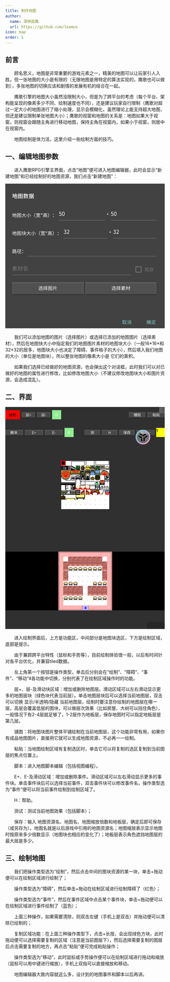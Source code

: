 ```yaml
---
title: 制作地图
author:
  name: 深林孤鹰
  url: https://github.com/leamus
icon: map
order: 5
---
```


## 前言

&emsp;&emsp;顾名思义，地图是非常重要的游戏元素之一，精美的地图可以让玩家引人入胜。但一张地图的大小是有限的（无限地图是用特定的算法实现的，鹰歌也可以做到），多张地图的切换应该和剧情的发展有机的结合在一起。

&emsp;&emsp;鹰歌引擎的地图大小虽然没限制大小，但是为了跨平台的考虑（每个平台、架构能呈现的像素多少不同、绘制速度也不同），还是建议玩家自行限制（鹰歌对超过一定大小的地图进行了缩小处理，显示会模糊化，虽然理论上能支持超大地图，但还是建议限制单张地图大小）；鹰歌的视窗和地图的关系是：地图如果大于视窗，则视窗会跟随主角进行移动地图，保持主角在视窗内，如果小于视窗，则居中在视窗内。

&emsp;&emsp;地图绘制是体力活，这里介绍一些绘制方面的技巧。

## 一、编辑地图参数

&emsp;&emsp;进入鹰歌RPG引擎主界面，点击“地图”便可进入地图编辑器，此时会显示“新建地图”和已经绘制好的地图资源，我们点击“新建地图”：

![1702874142848](image/4.制作地图/1702874142848.png)

&emsp;&emsp;我们可以添加地图的图片（选择图片）或选择已添加的地图图片（选择素材），然后在地图快大小中指定我们的地图图片素材的地图块大小（一般16\*16*和32\*32的居多，地图块大小也决定了障碍、事件格子的大小），然后填入我们地图的大小（单位是地图块），所以整张地图的像素大小是 它们的乘积。

&emsp;&emsp;如果我们选择已经做好的地图资源，也会弹出这个对话框，此时我们可以对已做好的地图的属性进行修改，比如修改地图大小（不建议修改地图块大小和图片资源，会造成混乱）。

## 二、界面

![1702875174211](image/4.制作地图/1702875174211.png)

&emsp;&emsp;进入绘制界面后，上方是功能区，中间部分是地图块选区，下方是绘制区域，底部是提示。

&emsp;&emsp;由于兼顾跨平台特性（鼠标和手势等），目前绘制体验很一般，以后有时间针对各平台优化，并兼容tiled数据。

&emsp;&emsp;左上角第一个按钮是操作类型，单击后分别会在“绘制”、“障碍”、“事件”、“移动”4各功能中切换，分别代表了在绘制区域操作时的功能。

&emsp;&emsp;层+、层-及滑动块区域：增加或删除地图层。滑动区域可以左右滑动显示更多的地图层块（绿色块代表当前层）。单击地图层块后可以选择当前地图层，双击可以切换 显示/半透明/隐藏 当前地图层，绘制时要注意你绘制的地图层在哪一层，高层会覆盖低层的图块，可以做层次效果（比如房屋、大树可以挡住角色），一般情况下有2-4层就足够了，1-2层作为地板层，保存地图时可以指定地板层是第几层。

&emsp;&emsp;铺图：将地图块图片整体平铺绘制在当前地图层，这个功能非常有用，如果你有成品地图图片，直接用它就可以生成地图资源，不必再一一绘制。

&emsp;&emsp;粘贴：当地图绘制区域有复制选区时，单击它可以将复制的选区复制到当前图层的焦点位置上。

&emsp;&emsp;脚本：进入地图脚本编辑（包括视图编程）。

&emsp;&emsp;E+、E-及滑动区域：增加或删除事件。滑动区域可以左右滑动显示更多的事件块。单击事件块后可以选择当前事件，双击事件块可以修改事件名，操作类型选为“事件”便可以将当前事件绘制到绘制区域了。

&emsp;&emsp;H：帮助。

&emsp;&emsp;测试：测试当前地图效果（包括脚本）；

&emsp;&emsp;保存：输入 地图资源名、地图名、地图缩放倍数和地板层，确定后即可保存（或另存为）。地图名就是以后游戏中引用的地图资源名；地图缩放表示显示地图时按原来多少倍数显示（地图块也相应的变化了）；地板层表示角色遮挡地图层的最大层是多少。

## 三、绘制地图

&emsp;&emsp;我们把操作类型选为“绘制”，然后点击中间的图块资源的某一块，单击+拖动便可以在绘制区域进行绘制了；

&emsp;&emsp;操作类型选为“障碍”，然后单击+拖动在绘制区域进行绘制障碍了（红色）；

&emsp;&emsp;操作类型选为“事件”，然后在事件区域中点击某个事件块，单击+拖动便可以在绘制区域进行事件绘制了（蓝色）；

&emsp;&emsp;上面三种操作，如果需要清除，则双击左键（手机上是双击）并拖动便可以清除已绘制的；

&emsp;&emsp;复制区域功能：在上面三种操作类型下，点击+长按，会出现绿色方块，此时拖动便可以选择需要复制的区域（注意是当前图层下），然后选择需要复制的图层后点击需要复制的地方，再点击“粘贴”便可完成粘贴操作；

&emsp;&emsp;操作类型选为“移动”，此时鼠标或手势操作便可以在绘制区域进行拖动和缩放（鼠标可以用中键进行缩放），手机上双指可以直接缩放和移动。

&emsp;&emsp;地图编辑器大致内容就这么多，设计到的地图事件和脚本以后再讲。
